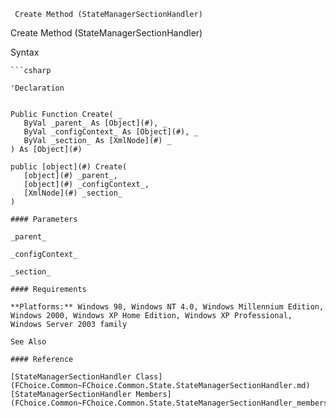 ﻿     Create Method (StateManagerSectionHandler)                                                   

Create Method (StateManagerSectionHandler)

Syntax

```vbnet
```csharp

'Declaration
 

Public Function Create( _
   ByVal _parent_ As [Object](#), _
   ByVal _configContext_ As [Object](#), _
   ByVal _section_ As [XmlNode](#) _
) As [Object](#)

public [object](#) Create( 
   [object](#) _parent_,
   [object](#) _configContext_,
   [XmlNode](#) _section_
)

#### Parameters

_parent_

_configContext_

_section_

#### Requirements

**Platforms:** Windows 98, Windows NT 4.0, Windows Millennium Edition, Windows 2000, Windows XP Home Edition, Windows XP Professional, Windows Server 2003 family

See Also

#### Reference

[StateManagerSectionHandler Class](FChoice.Common~FChoice.Common.State.StateManagerSectionHandler.md)  
[StateManagerSectionHandler Members](FChoice.Common~FChoice.Common.State.StateManagerSectionHandler_members.md)